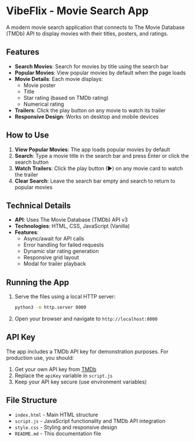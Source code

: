 # VibeFlix - Movie Search App

A modern movie search application that connects to The Movie Database (TMDb) API to display movies with their titles, posters, and ratings.

## Features

- **Search Movies**: Search for movies by title using the search bar
- **Popular Movies**: View popular movies by default when the page loads
- **Movie Details**: Each movie displays:
  - Movie poster
  - Title
  - Star rating (based on TMDb rating)
  - Numerical rating
- **Trailers**: Click the play button on any movie to watch its trailer
- **Responsive Design**: Works on desktop and mobile devices

## How to Use

1. **View Popular Movies**: The app loads popular movies by default
2. **Search**: Type a movie title in the search bar and press Enter or click the search button
3. **Watch Trailers**: Click the play button (▶) on any movie card to watch the trailer
4. **Clear Search**: Leave the search bar empty and search to return to popular movies

## Technical Details

- **API**: Uses The Movie Database (TMDb) API v3
- **Technologies**: HTML, CSS, JavaScript (Vanilla)
- **Features**:
  - Async/await for API calls
  - Error handling for failed requests
  - Dynamic star rating generation
  - Responsive grid layout
  - Modal for trailer playback

## Running the App

1. Serve the files using a local HTTP server:
   ```bash
   python3 -m http.server 8000
   ```
2. Open your browser and navigate to `http://localhost:8000`

## API Key

The app includes a TMDb API key for demonstration purposes. For production use, you should:
1. Get your own API key from [TMDb](https://www.themoviedb.org/settings/api)
2. Replace the `apiKey` variable in `script.js`
3. Keep your API key secure (use environment variables)

## File Structure

- `index.html` - Main HTML structure
- `script.js` - JavaScript functionality and TMDb API integration
- `style.css` - Styling and responsive design
- `README.md` - This documentation file
